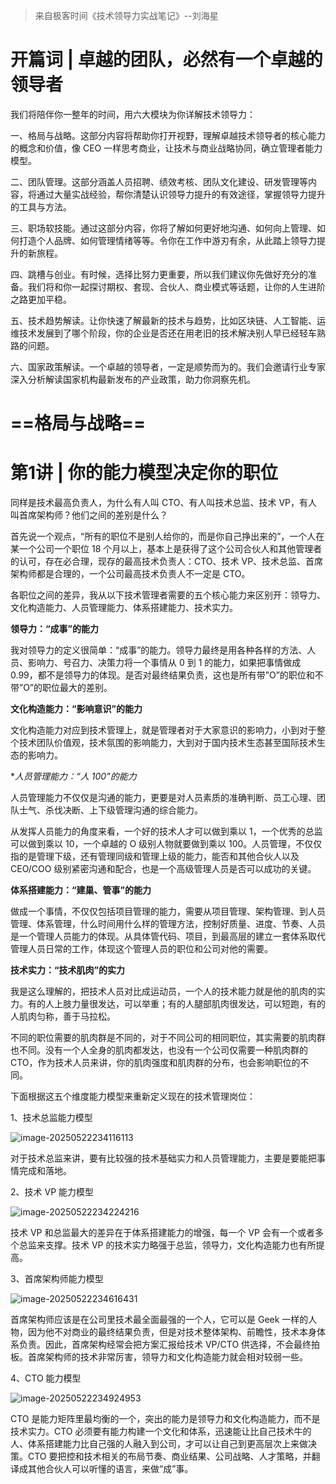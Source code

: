 > 来自极客时间《技术领导力实战笔记》--刘海星

# 开篇词 | 卓越的团队，必然有一个卓越的领导者

我们将陪伴你一整年的时间，用六大模块为你详解技术领导力：

一、格局与战略。这部分内容将帮助你打开视野，理解卓越技术领导者的核心能力的概念和价值，像 CEO 一样思考商业，让技术与商业战略协同，确立管理者能力模型。

二、团队管理。这部分涵盖人员招聘、绩效考核、团队文化建设、研发管理等内容，将通过大量实战经验，帮你清楚认识领导力提升的有效途径，掌握领导力提升的工具与方法。

三、职场软技能。通过这部分内容，你将了解如何更好地沟通、如何向上管理、如何打造个人品牌、如何管理情绪等等。令你在工作中游刃有余，从此踏上领导力提升的新旅程。

四、跳槽与创业。有时候，选择比努力更重要，所以我们建议你先做好充分的准备。我们将和你一起探讨期权、套现、合伙人、商业模式等话题，让你的人生进阶之路更加平稳。

五、技术趋势解读。让你快速了解最新的技术与趋势，比如区块链、人工智能、运维技术发展到了哪个阶段，你的企业是否还在用老旧的技术解决别人早已经轻车熟路的问题。

六、国家政策解读。一个卓越的领导者，一定是顺势而为的。我们会邀请行业专家深入分析解读国家机构最新发布的产业政策，助力你洞察先机。

# ==格局与战略==

# 第1讲 | 你的能力模型决定你的职位

同样是技术最高负责人，为什么有人叫 CTO、有人叫技术总监、技术 VP，有人叫首席架构师？他们之间的差别是什么？

首先说一个观点，“所有的职位不是别人给你的，而是你自己挣出来的”，一个人在某一个公司一个职位 18 个月以上，基本上是获得了这个公司合伙人和其他管理者的认可，存在必合理，现存的最高技术负责人：CTO、技术 VP、技术总监、首席架构师都是合理的，一个公司最高技术负责人不一定是 CTO。

各职位之间的差异，我从以下技术管理者需要的五个核心能力来区别开：领导力、文化构造能力、人员管理能力、体系搭建能力、技术实力。

**领导力：“成事”的能力**

我对领导力的定义很简单：“成事”的能力。领导力最终是用各种各样的方法、人员、影响力、号召力、决策力将一个事情从 0 到 1 的能力，如果把事情做成 0.99，都不是领导力的体现。是否对最终结果负责，这也是所有带”O”的职位和不带”O”的职位最大的差别。

**文化构造能力：“影响意识”的能力**

文化构造能力对应到技术管理上，就是管理者对于大家意识的影响力，小到对于整个技术团队价值观，技术氛围的影响能力，大到对于国内技术生态甚至国际技术生态的影响力。

**人员管理能力：“人 *100”的能力**

人员管理能力不仅仅是沟通的能力，更要是对人员素质的准确判断、员工心理、团队士气、杀伐决断、上下级管理沟通的综合能力。

从发挥人员能力的角度来看，一个好的技术人才可以做到乘以 1，一个优秀的总监可以做到乘以 10，一个卓越的 O 级别人物就要做到乘以 100。人员管理，不仅仅指的是管理下级，还有管理同级和管理上级的能力，能否和其他合伙人以及 CEO/COO 级别紧密沟通和配合，也是一个高级管理人员是否可以成功的关键。

**体系搭建能力：“建巢、管事”的能力**

做成一个事情，不仅仅包括项目管理的能力，需要从项目管理、架构管理、到人员管理、体系管理，什么时间用什么样的管理方法，控制好质量、进度、节奏、人员是一个管理人员能力的体现。从具体管代码、项目，到最高层的建立一套体系取代管理人员日常的工作，体现这个管理人员的职位和公司对他的需要。

**技术实力：“技术肌肉”的实力**

我是这么理解的，把技术人员对比成运动员，一个人的技术能力就是他的肌肉的实力。有的人上肢力量很发达，可以举重；有的人腿部肌肉很发达，可以短跑，有的人肌肉匀称，善于马拉松。

不同的职位需要的肌肉群是不同的，对于不同公司的相同职位，其实需要的肌肉群也不同。没有一个人全身的肌肉都发达，也没有一个公司仅需要一种肌肉群的 CTO，作为技术人员来讲，你的肌肉强度和肌肉群的分布，也会影响职位的不同。

下面根据这五个维度能力模型来重新定义现在的技术管理岗位：

1、技术总监能力模型

![image-20250522234116113](https://technotes.oss-cn-shenzhen.aliyuncs.com/2024/202505222341653.png)

对于技术总监来讲，要有比较强的技术基础实力和人员管理能力，主要是要能把事情完成和落地。

2、技术 VP 能力模型

![image-20250522234224216](https://technotes.oss-cn-shenzhen.aliyuncs.com/2024/202505222342255.png)

技术 VP 和总监最大的差异在于体系搭建能力的增强，每一个 VP 会有一个或者多个总监来支撑。技术 VP 的技术实力略强于总监，领导力，文化构造能力也有所提高。

3、首席架构师能力模型

![image-20250522234616431](https://technotes.oss-cn-shenzhen.aliyuncs.com/2024/202505222348397.png)

首席架构师应该是在公司里技术最全面最强的一个人，它可以是 Geek 一样的人物，因为他不对商业的最终结果负责，但是对技术整体架构、前瞻性，技术本身体系负责。因此，首席架构经常会把方案汇报给技术 VP/CTO 供选择，不会最终拍板。首席架构师的技术非常厉害，领导力和文化构造能力就会相对较弱一些。

4、CTO 能力模型

![image-20250522234924953](https://technotes.oss-cn-shenzhen.aliyuncs.com/2024/202505222349988.png)

CTO 是能力矩阵里最均衡的一个，突出的能力是领导力和文化构造能力，而不是技术实力。CTO 必须要有能力构建一个文化和体系，迅速能让比自己技术牛的人、体系搭建能力比自己强的人融入到公司，才可以让自己到更高层次上来做决策。CTO 要把控和技术相关的布局节奏、商业结果、公司战略、人才策略，并翻译成其他合伙人可以听懂的语言，来做“成”事。





